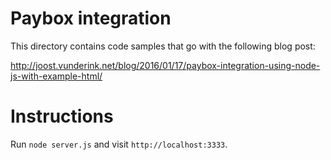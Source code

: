# Paybox integration

This directory contains code samples that go with the following blog post:

http://joost.vunderink.net/blog/2016/01/17/paybox-integration-using-node-js-with-example-html/

# Instructions

Run `node server.js` and visit `http://localhost:3333`.